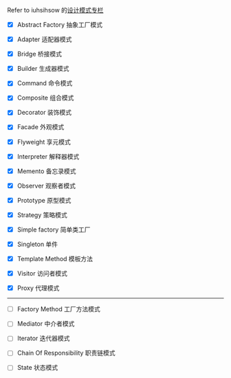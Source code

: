 
Refer to iuhsihsow 的[设计模式专栏](http://blog.csdn.net/column/details/baadf00df00dabadfds0.html)






- [x] Abstract Factory			抽象工厂模式

- [x] Adapter					适配器模式

- [x] Bridge					桥接模式

- [x] Builder					生成器模式

- [x] Command					命令模式

- [x] Composite					组合模式

- [x] Decorator					装饰模式

- [x] Facade					外观模式

- [x] Flyweight					享元模式

- [x] Interpreter				解释器模式

- [x] Memento					备忘录模式

- [x] Observer					观察者模式

- [x] Prototype					原型模式

- [x] Strategy					策略模式

- [x] Simple factory  简单类工厂

- [x] Singleton					单件

- [x] Template Method			模板方法

- [x] Visitor					访问者模式

- [x] Proxy						代理模式

______

- [ ] Factory Method			工厂方法模式
- [ ] Mediator					中介者模式
- [ ] Iterator					迭代器模式
- [ ] Chain Of Responsibility	职责链模式
- [ ] State						状态模式


